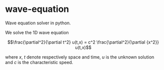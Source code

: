 # wave-equation
Wave equation solver in python.

We solve the 1D wave equation

$$\frac{\partial^2}{\partial t^2} u(t,x) = c^2 \frac{\partial^2}{\partial {x^2}} u(t,x)$$

where $x,~t$ denote respectively space and time, $u$ is the unknown solution and $c$ is the 
characteristic speed.
